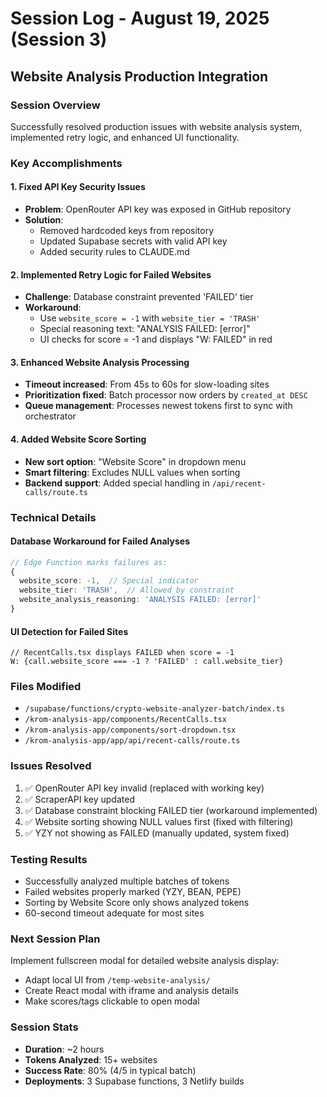 # Session Log - August 19, 2025 (Session 3)
## Website Analysis Production Integration

### Session Overview
Successfully resolved production issues with website analysis system, implemented retry logic, and enhanced UI functionality.

### Key Accomplishments

#### 1. Fixed API Key Security Issues
- **Problem**: OpenRouter API key was exposed in GitHub repository
- **Solution**: 
  - Removed hardcoded keys from repository
  - Updated Supabase secrets with valid API key
  - Added security rules to CLAUDE.md

#### 2. Implemented Retry Logic for Failed Websites
- **Challenge**: Database constraint prevented 'FAILED' tier
- **Workaround**: 
  - Use `website_score = -1` with `website_tier = 'TRASH'`
  - Special reasoning text: "ANALYSIS FAILED: [error]"
  - UI checks for score = -1 and displays "W: FAILED" in red

#### 3. Enhanced Website Analysis Processing
- **Timeout increased**: From 45s to 60s for slow-loading sites
- **Prioritization fixed**: Batch processor now orders by `created_at DESC`
- **Queue management**: Processes newest tokens first to sync with orchestrator

#### 4. Added Website Score Sorting
- **New sort option**: "Website Score" in dropdown menu
- **Smart filtering**: Excludes NULL values when sorting
- **Backend support**: Added special handling in `/api/recent-calls/route.ts`

### Technical Details

#### Database Workaround for Failed Analyses
```typescript
// Edge Function marks failures as:
{
  website_score: -1,  // Special indicator
  website_tier: 'TRASH',  // Allowed by constraint
  website_analysis_reasoning: 'ANALYSIS FAILED: [error]'
}
```

#### UI Detection for Failed Sites
```tsx
// RecentCalls.tsx displays FAILED when score = -1
W: {call.website_score === -1 ? 'FAILED' : call.website_tier}
```

### Files Modified
- `/supabase/functions/crypto-website-analyzer-batch/index.ts`
- `/krom-analysis-app/components/RecentCalls.tsx`
- `/krom-analysis-app/components/sort-dropdown.tsx`
- `/krom-analysis-app/app/api/recent-calls/route.ts`

### Issues Resolved
1. ✅ OpenRouter API key invalid (replaced with working key)
2. ✅ ScraperAPI key updated
3. ✅ Database constraint blocking FAILED tier (workaround implemented)
4. ✅ Website sorting showing NULL values first (fixed with filtering)
5. ✅ YZY not showing as FAILED (manually updated, system fixed)

### Testing Results
- Successfully analyzed multiple batches of tokens
- Failed websites properly marked (YZY, BEAN, PEPE)
- Sorting by Website Score only shows analyzed tokens
- 60-second timeout adequate for most sites

### Next Session Plan
Implement fullscreen modal for detailed website analysis display:
- Adapt local UI from `/temp-website-analysis/`
- Create React modal with iframe and analysis details
- Make scores/tags clickable to open modal

### Session Stats
- **Duration**: ~2 hours
- **Tokens Analyzed**: 15+ websites
- **Success Rate**: 80% (4/5 in typical batch)
- **Deployments**: 3 Supabase functions, 3 Netlify builds